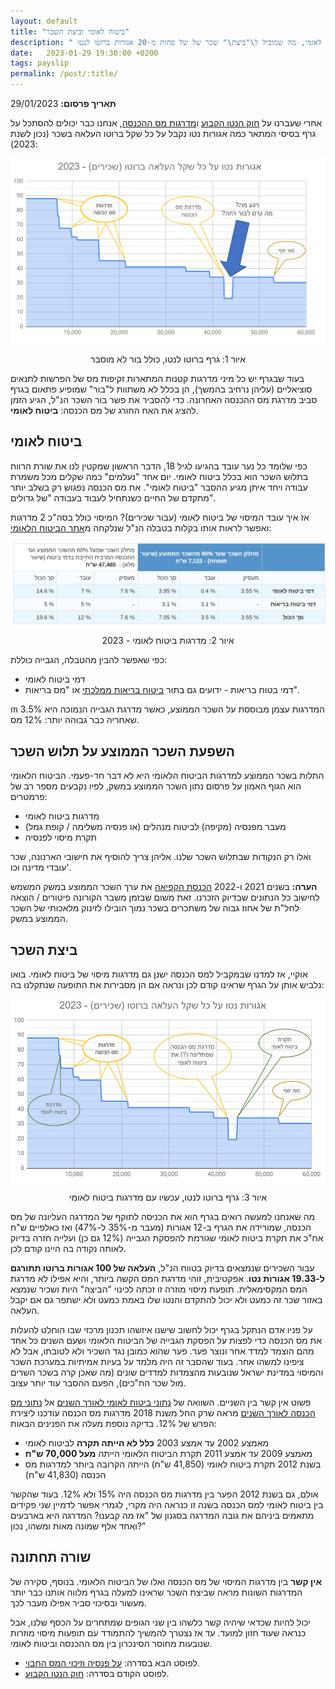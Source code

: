 ```yaml
---
layout: default
title: "ביטוח לאומי וביצת השכר"
description: " על (היעדר) קשר בין מדרגות מס הכנסה וביטוח לאומי, מה שמוביל ל\"ביצת\" שכר של של פחות מ-20 אגורות ברוטו לנטו"
date:   2023-01-29 19:30:00 +0200
tags: payslip
permalink: /post/:title/
---
```

**תאריך פרסום:** 29/01/2023

אחרי שעברנו על [חוק הנטו הקבוע](../חוק-הנטו-הקבוע) ו[מדרגות מס ההכנסה](../מדרגות-מס-הכנסה), אנחנו כבר יכולים להסתכל על גרף בסיסי המתאר כמה אגורות נטו נקבל על כל שקל ברוטו העלאה בשכר (נכון לשנת 2023):

<img style="display: block; margin: auto;"
src="/_images/ביצת ביטוח לאומי - שאלה - 2023.png" alt="גרף ברוטו לנטו, כולל בור לא מוסבר" title="גרף ברוטו לנטו, כולל בור לא מוסבר">
<p style="text-align: center;">
איור 1: גרף ברוטו לנטו, כולל בור לא מוסבר
</p>

בעוד שבגרף יש כל מיני מדרגות קטנות המתארות זקיפות מס של הפרשות לתנאים סוציאליים (עליהן נרחיב בהמשך), הן בכלל לא משתוות ל"בור" שמופיע פתאום בגרף סביב מדרגת מס ההכנסה האחרונה. כדי להסביר את פשר בור השכר הנ"ל, הגיע הזמן להציג את האח החורג של מס הכנסה: **ביטוח לאומי**.


## ביטוח לאומי
כפי שלומד כל נער עובד בהגיעו לגיל 18, הדבר הראשון שמקטין לנו את שורת הרווח בתלוש השכר הוא בכלל ביטוח לאומי. יום אחד "נעלמים" כמה שקלים מכל משמרת עבודה ויחד איתן מגיע ההסבר "ביטוח לאומי". את מס הכנסה נפגוש רק בשלב יותר מתקדם של החיים כשנתחיל לעבוד בעבודה "של גדולים".


אז איך עובד המיסוי של ביטוח לאומי (עבור שכירים)? המיסוי כולל בסה"כ 2 מדרגות ואפשר לראות אותו בקלות בטבלה הנ"ל שנלקחה מ[אתר הביטוח הלאומי](https://www.btl.gov.il/Insurance/Rates/Pages/%D7%9C%D7%A2%D7%95%D7%91%D7%93%D7%99%D7%9D%20%D7%A9%D7%9B%D7%99%D7%A8%D7%99%D7%9D.aspx):

<img style="display: block; margin: auto;"
src="/_images/מדרגות ביטוח לאומי - 2023.png" alt="מדרגות דמי ביטוח לאומי - 2023" title="מדרגות דמי ביטוח לאומי - 2023">
<p style="text-align: center;">
איור 2: מדרגות ביטוח לאומי - 2023
</p>

כפי שאפשר להבין מהטבלה, הגבייה כוללת:
* דמי ביטוח לאומי
* דמי בטוח בריאות - ידועים גם בתור [ביטוח בריאות ממלכתי](https://www.kolzchut.org.il/he/%D7%91%D7%99%D7%98%D7%95%D7%97_%D7%91%D7%A8%D7%99%D7%90%D7%95%D7%AA) או "מס בריאות".

המדרגות עצמן מבוססת על השכר הממוצע, כאשר מדרגת הגבייה הנמוכה היא 3.5% וזו שאחריה כבר גבוהה יותר: 12% מס.


## השפעת השכר הממוצע על תלוש השכר
התלות בשכר הממוצע למדרגות הביטוח הלאומי היא לא דבר חד-פעמי. הביטוח הלאומי הוא הגוף האמון על פרסום נתון השכר הממוצע במשק, לפיו נקבעים מספר רב של פרמטרים:
* מדרגות ביטוח לאומי
* מעבר מפנסיה (מקיפה) לביטוח מנהלים (או פנסיה משלימה / קופת גמל)
* תקרת מיסוי לפנסיה

ואלו רק הנקודות שבתלוש השכר שלנו. אליהן צריך להוסיף את חישובי הארנונה, שכר עובדי מדינה וכו'.


**הערה:** בשנים 2021 ו-2022 [הכנסת הקפיאה](https://main.knesset.gov.il/News/PressReleases/pages/press12102021j.aspx) את ערך השכר הממוצע במשק המשמש לחישוב כל הנתונים שבדיוק הזכרנו. זאת משום שבזמן משבר הקורונה פיטורים / הוצאה לחל"ת של אחוז גבוה של משתכרים בשכר נמוך הובילו לזינוק מלאכותי של השכר הממוצע במשק.


## ביצת השכר
אוקיי, אז למדנו שבמקביל למס הכנסה ישנן גם מדרגות מיסוי של ביטוח לאומי. בואו נלביש אותן על הגרף שראינו קודם לכן ונראה אם הן מסבירות את התופעה שנתקלנו בה:

<img style="display: block; margin: auto;"
src="/_images/ביצת ביטוח לאומי - 2023.png" alt="גרף ברוטו לנטו, עכשיו עם מדרגות ביטוח לאומי" title="גרף ברוטו לנטו, עכשיו עם מדרגות ביטוח לאומי">
<p style="text-align: center;">
איור 3: גרף ברוטו לנטו, עכשיו עם מדרגות ביטוח לאומי
</p>

מה שאנחנו למעשה רואים בגרף הוא את הכניסה לתוקף של המדרגה העליונה של מס הכנסה, שמורידה את הגרף ב-12 אגורות (מעבר מ-35% ל-47%) ואז כאלפיים ש"ח אח"כ את תקרת ביטוח לאומי שגורמת להפסקת הגבייה (12% גם כן) ועלייה חזרה בדיוק לאותה נקודה בה היינו קודם לכן.


עבור השכירים שנמצאים בדיוק בטווח הנ"ל, **העלאה של 100 אגורות ברוטו תתורגם ל-19.33 אגורות נטו**. אפקטיבית, זוהי מדרגת המס הקשה ביותר, והיא אפילו לא מדרגת המס המקסימאלית. תופעת מיסוי מוזרה זו זכתה לכינוי "הביצה" היות ושכיר שנמצא באזור שכר זה כמעט ולא יכול להתקדם והנטו שלו באמת כמעט ולא ישתפר גם אם יקבל העלאה.


על פניו אדם הנתקל בגרף יכול לחשוב שישנו איזשהו תכנון מרכזי שבו הוחלט להעלות את מס הכנסה כדי לפצות על הפסקת הגבייה של הביטוח הלאומי ושעם השנים כל אחד מהם הוצמד למדד אחר ונוצר פער. פער שהוא כמובן נגד השכיר ולא לטובתו, אבל לא ציפינו למשהו אחר. בעוד שהסבר זה היה מלמד על בעיות אמיתיות במערכת השכר והמיסוי במדינת ישראל שנובעות מהצמדות למדדים שונים (מה שאכן קרה בשכר השרים מול שכר הח"כים), הפעם ההסבר עוד יותר עצוב.


פשוט אין קשר בין השניים. השוואה של [נתוני ביטוח לאומי לאורך השנים](https://www.btl.gov.il/Mediniyut/GeneralData/rates_1954_2007/Hachnasa/Pages/Sahir_Maasik.aspx) אל [נתוני מס הכנסה לאורך השנים](https://www.gov.il/he/departments/general/income-tax-monthly-deductions-booklet) מראה שרק החל משנת 2018 מדרגות מס הכנסה עודכנו ליצירת הפרש של 12%. בדיקה נוספת מעלה את הפנינים הבאות:

* מאמצע 2002 עד אמצע 2003 **כלל לא הייתה תקרה** לביטוח לאומי
* מאמצע 2009 עד אמצע 2011 תקרת הביטוח הלאומי הייתה **מעל 70,000 ש"ח**
* בשנת 2012 תקרת ביטוח לאומי (41,850 ש"ח) הייתה הקרובה ביותר למדרגות מס הכנסה (41,830 ש"ח)

אולם, גם בשנת 2012 הפער בין מדרגות מס הכנסה היה 15% ולא 12%. בעוד שהקשר בין ביטוח לאומי למס הכנסה בשנה זו כנראה היה מקרי, לגמרי אפשר לדמיין שני פקידים מתאמים ביניהם את גובה המדרגה בסגנון של "אז מה קבענו? המדרגה היא בארבעים ואחד אלף שמונה מאות ומשהו, נכון?"


## שורה תחתונה
**אין קשר** בין מדרגות המיסוי של מס הכנסה ואלו של הביטוח הלאומי. בנוסף, סקירה של המדרגות השונות מראה שביצת השכר שראינו למעלה בגרף מלווה אותנו כבר יותר מעשור ובסיכוי סביר אפילו מעבר לכך.


יכול להיות שכדאי שיהיה קשר כלשהו בין שני הגופים שמתחרים על הכסף שלנו, אבל כנראה שעוד חזון למועד. עד אז נצטרך להמשיך להתמודד עם תופעות מיסוי מוזרות שנובעות מחוסר הסינכרון בין מס ההכנסה וביטוח לאומי.

* לפוסט הבא בסדרה: [על פנסיה וזיכוי המס החבוי](../על-פנסיה-וזיכוי-המס-החבוי).
* לפוסט הקודם בסדרה: [חוק הנטו הקבוע](../חוק-הנטו-הקבוע).
